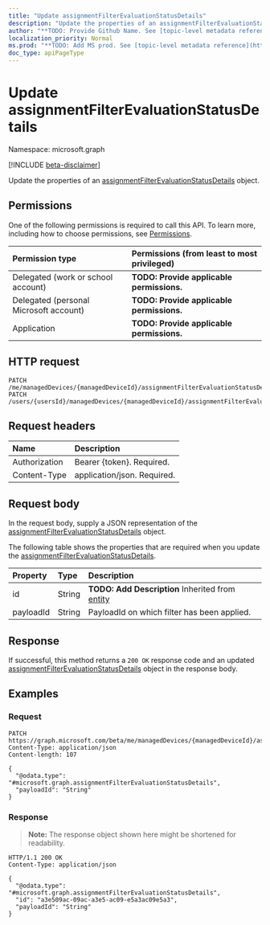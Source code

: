 ```yaml
---
title: "Update assignmentFilterEvaluationStatusDetails"
description: "Update the properties of an assignmentFilterEvaluationStatusDetails object."
author: "**TODO: Provide Github Name. See [topic-level metadata reference](https://msgo.azurewebsites.net/add/document/guidelines/metadata.html#topic-level-metadata)**"
localization_priority: Normal
ms.prod: "**TODO: Add MS prod. See [topic-level metadata reference](https://msgo.azurewebsites.net/add/document/guidelines/metadata.html#topic-level-metadata)**"
doc_type: apiPageType
---
```


# Update assignmentFilterEvaluationStatusDetails
Namespace: microsoft.graph

[!INCLUDE [beta-disclaimer](../../includes/beta-disclaimer.md)]

Update the properties of an [assignmentFilterEvaluationStatusDetails](../resources/assignmentfilterevaluationstatusdetails.md) object.

## Permissions
One of the following permissions is required to call this API. To learn more, including how to choose permissions, see [Permissions](/graph/permissions-reference).

|Permission type|Permissions (from least to most privileged)|
|:---|:---|
|Delegated (work or school account)|**TODO: Provide applicable permissions.**|
|Delegated (personal Microsoft account)|**TODO: Provide applicable permissions.**|
|Application|**TODO: Provide applicable permissions.**|

## HTTP request

<!-- {
  "blockType": "ignored"
}
-->
``` http
PATCH /me/managedDevices/{managedDeviceId}/assignmentFilterEvaluationStatusDetails/{assignmentFilterEvaluationStatusDetailsId}
PATCH /users/{usersId}/managedDevices/{managedDeviceId}/assignmentFilterEvaluationStatusDetails/{assignmentFilterEvaluationStatusDetailsId}
```

## Request headers
|Name|Description|
|:---|:---|
|Authorization|Bearer {token}. Required.|
|Content-Type|application/json. Required.|

## Request body
In the request body, supply a JSON representation of the [assignmentFilterEvaluationStatusDetails](../resources/assignmentfilterevaluationstatusdetails.md) object.

The following table shows the properties that are required when you update the [assignmentFilterEvaluationStatusDetails](../resources/assignmentfilterevaluationstatusdetails.md).

|Property|Type|Description|
|:---|:---|:---|
|id|String|**TODO: Add Description** Inherited from [entity](../resources/entity.md)|
|payloadId|String|PayloadId on which filter has been applied.|



## Response

If successful, this method returns a `200 OK` response code and an updated [assignmentFilterEvaluationStatusDetails](../resources/assignmentfilterevaluationstatusdetails.md) object in the response body.

## Examples

### Request
<!-- {
  "blockType": "request",
  "name": "update_assignmentfilterevaluationstatusdetails"
}
-->
``` http
PATCH https://graph.microsoft.com/beta/me/managedDevices/{managedDeviceId}/assignmentFilterEvaluationStatusDetails/{assignmentFilterEvaluationStatusDetailsId}
Content-Type: application/json
Content-length: 107

{
  "@odata.type": "#microsoft.graph.assignmentFilterEvaluationStatusDetails",
  "payloadId": "String"
}
```


### Response
>**Note:** The response object shown here might be shortened for readability.
<!-- {
  "blockType": "response",
  "truncated": true
}
-->
``` http
HTTP/1.1 200 OK
Content-Type: application/json

{
  "@odata.type": "#microsoft.graph.assignmentFilterEvaluationStatusDetails",
  "id": "a3e509ac-09ac-a3e5-ac09-e5a3ac09e5a3",
  "payloadId": "String"
}
```

